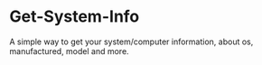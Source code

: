 # Get-System-Info
A simple way to get your system/computer information, about os, manufactured, model and more.
